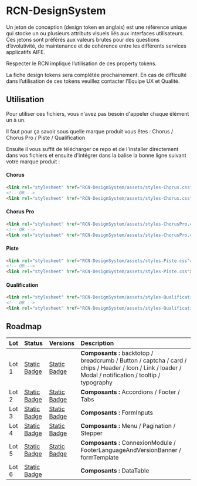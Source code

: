 # RCN-DesignSystem
 
Un jeton de conception (design token en anglais) est une référence unique qui stocke un ou plusieurs attributs visuels liés aux interfaces utilisateurs. Ces jetons sont préférés aux valeurs brutes pour des questions d’évolutivité, de maintenance et de cohérence entre les différents services applicatifs AIFE.

Respecter le RCN implique l’utilisation de ces property tokens.

La fiche design tokens sera complétée prochainement. En cas de difficulté dans l’utilisation de ces tokens veuillez contacter l’Equipe UX et Qualité.


## Utilisation 

Pour utiliser ces fichiers, vous n'avez pas besoin d'appeler chaque élément un à un. 

Il faut pour ça savoir sous quelle marque produit vous êtes : Chorus / Chorus Pro / Piste / Qualification

Ensuite il vous suffit de télécharger ce repo et de l'installer directement dans vos fichiers et ensuite d'intégrer dans la balise <head> la bonne ligne suivant votre marque produit : 

#### Chorus

```html
<link rel="stylesheet" href="RCN-DesignSystem/assets/styles-Chorus.css"><!--CSS-->
<!-- OR -->
<link rel="stylesheet" href="RCN-DesignSystem/assets/styles-Chorus.css"><!--SCSS-->
```

#### Chorus Pro

```html
<link rel="stylesheet" href="RCN-DesignSystem/assets/styles-ChorusPro.css"><!--CSS-->
<!-- OR -->
<link rel="stylesheet" href="RCN-DesignSystem/assets/styles-ChorusPro.css"><!--SCSS-->
```

#### Piste

```html
<link rel="stylesheet" href="RCN-DesignSystem/assets/styles-Piste.css"><!--CSS-->
<!-- OR -->
<link rel="stylesheet" href="RCN-DesignSystem/assets/styles-Piste.css"><!--SCSS-->
```

#### Qualification

```html
<link rel="stylesheet" href="RCN-DesignSystem/assets/styles-Qualification.css"><!--CSS-->
<!-- OR -->
<link rel="stylesheet" href="RCN-DesignSystem/assets/styles-Qualification.css"><!--SCSS-->
```


## Roadmap

| Lot       | Status  | Versions   | Description                |
| :-------- | :------- | :------------------------- | :------------------------- |
| Lot 1     | [Static Badge]( https://img.shields.io/badge/just/Done-8acdb0.svg) | [Static Badge]( https://img.shields.io/badge/just/v0.1.0+-grey.svg)  | **Composants :** backtotop / breadcrumb / Button / captcha / card / chips / Header / Icon / Link / loader / Modal / notification / tooltip / typography |
| Lot 2     | [Static Badge]( https://img.shields.io/badge/just/Done-8acdb0.svg) | [Static Badge]( https://img.shields.io/badge/just/v0.2.3+-grey.svg)  | **Composants :** Accordions / Footer / Tabs |
| Lot 3     | [Static Badge]( https://img.shields.io/badge/just/Done-8acdb0.svg) | [Static Badge]( https://img.shields.io/badge/just/v0.3.1+-grey.svg)  | **Composants :** FormInputs |
| Lot 4     | [Static Badge]( https://img.shields.io/badge/just/Done-8acdb0.svg) | [Static Badge]( https://img.shields.io/badge/just/v0.4.2+-grey.svg)  | **Composants :** Menu / Pagination / Stepper |
| Lot 5     | [Static Badge]( https://img.shields.io/badge/just/Done-8acdb0.svg) | [Static Badge]( https://img.shields.io/badge/just/v0.5.1+-grey.svg)  | **Composants :** ConnexionModule / FooterLanguageAndVersionBanner / formTemplate |
| Lot 6     | [Static Badge]( https://img.shields.io/badge/just/Pending-abb8df.svg) |   | **Composants :** DataTable |
